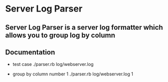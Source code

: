 Server Log Parser
=======

**Server Log Parser** is a server log formatter which allows you to group log by column
-----------

## Documentation

* test case
./parser.rb log/webserver.log

* group by column number 1
./parser.rb log/webserver.log 1